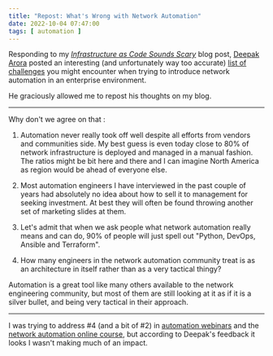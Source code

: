 ```yaml
---
title: "Repost: What's Wrong with Network Automation"
date: 2022-10-04 07:47:00
tags: [ automation ]
---
```

Responding to my *[Infrastructure as Code Sounds Scary](/2022/09/infrastructure-as-code-sounds-scary/)* blog post, [Deepak Arora](https://www.linkedin.com/in/anetworkartist/) posted an interesting (and unfortunately way too accurate) [list of challenges](https://www.linkedin.com/posts/ivanpepelnjak_infrastructure-as-code-sounds-scary-ipspacenet-activity-6975503760752050176-x2b6/) you might encounter when trying to introduce network automation in an enterprise environment.

He graciously allowed me to repost his thoughts on my blog.

---

Why don't we agree on that :
<!--more-->
1. Automation never really took off well despite all efforts from vendors and communities side. My best guess is even today close to 80% of network infrastructure is deployed and managed in a manual fashion. The ratios might be bit here and there and I can imagine North America as region would be ahead of everyone else.

2. Most automation engineers I have interviewed in the past couple of years had absolutely no idea about how to sell it to management for seeking investment. At best they will often be found throwing another set of marketing slides at them.

3. Let's admit that when we ask people what network automation really means and can do, 90% of people will just spell out "Python, DevOps, Ansible and Terraform".

4. How many engineers in the network automation community treat is as an architecture in itself rather than as a very tactical thingy?

Automation is a great tool like many others available to the network engineering community, but most of them are still looking at it as if it is a silver bullet, and being very tactical in their approach.

---

I was trying to address #4 (and a bit of #2) in [automation webinars](https://www.ipspace.net/Roadmap/Network_Automation_webinars) and the [network automation online course](https://www.ipspace.net/Building_Network_Automation_Solutions), but according to Deepak's feedback it looks I wasn't making much of an impact.

